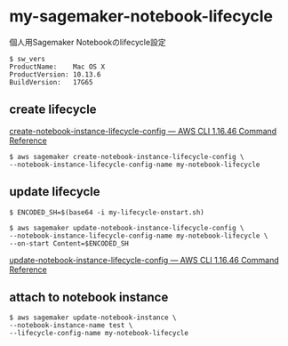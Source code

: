 # my-sagemaker-notebook-lifecycle
個人用Sagemaker Notebookのlifecycle設定

```
$ sw_vers
ProductName:    Mac OS X
ProductVersion: 10.13.6
BuildVersion:   17G65
```

## create lifecycle

[create-notebook-instance-lifecycle-config — AWS CLI 1.16.46 Command Reference](https://docs.aws.amazon.com/cli/latest/reference/sagemaker/create-notebook-instance-lifecycle-config.html)

```
$ aws sagemaker create-notebook-instance-lifecycle-config \
--notebook-instance-lifecycle-config-name my-notebook-lifecycle
```


## update lifecycle

```
$ ENCODED_SH=$(base64 -i my-lifecycle-onstart.sh)

$ aws sagemaker update-notebook-instance-lifecycle-config \
--notebook-instance-lifecycle-config-name my-notebook-lifecycle \
--on-start Content=$ENCODED_SH
```

[update-notebook-instance-lifecycle-config — AWS CLI 1.16.46 Command Reference](https://docs.aws.amazon.com/cli/latest/reference/sagemaker/update-notebook-instance-lifecycle-config.html)


## attach to notebook instance

```
$ aws sagemaker update-notebook-instance \
--notebook-instance-name test \
--lifecycle-config-name my-notebook-lifecycle
```